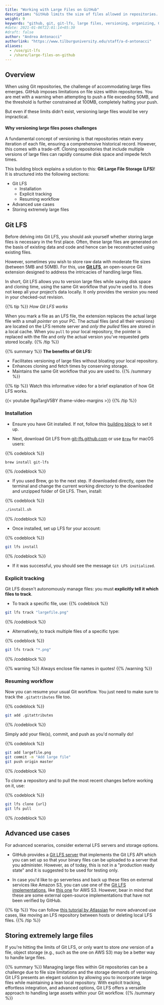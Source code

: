```yaml
---
title: "Working with Large Files on GitHub"
description: "GitHub limits the size of files allowed in repositories. Use Git LFS and upload large files to GitHub. Follow how to install, set up, and use Git LFS."
weight: 9
keywords: "github, git, git-lfs, large files, versioning, organizing, Git LFS, install, large, file, storage"
#date: 2021-01-06T22:01:14+05:30
#draft: false
author: "Andrea Antonacci"
authorlink: "https://www.tilburguniversity.edu/staff/a-d-antonacci"
aliases:
  - /use/git-lfs
  - /share/large-files-on-github
---
```


## Overview

When using Git repositories, the challenge of accommodating large files emerges. GitHub imposes limitations on file sizes within repositories. You are met with a warning when attempting to push a file exceeding 50MB, and the threshold is further constrained at 100MB, completely halting your push.

But even if these limits didn't exist, versioning large files would be very impractical. 

#### Why versioning large files poses challenges

A fundamental concept of versioning is that repositories retain every iteration of each file, ensuring a comprehensive historical record. However, this comes with a trade-off. Cloning repositories that include multiple versions of large files can rapidly consume disk space and impede fetch times. 

This building block explains a solution to this: **Git Large File Storage (LFS)**! 
It is structured into the following sections:
- Git LFS
  - Installation
  - Explicit tracking
  - Resuming workflow
- Advanced use cases
- Storing extremely large files

## Git LFS

Before delving into Git LFS, you should ask yourself whether storing large files is necessary in the first place. Often, these large files are generated on the basis of existing data and code and hence can be reconstructed using existing files.

However, sometimes you wish to store raw data with moderate file sizes (between 5MB and 50MB). For this, use **[Git LFS](https://git-lfs.github.com)**, an open-source Git extension designed to address the intricacies of handling large files. 

In short, Git LFS allows you to version large files while saving disk space and cloning time, using the same Git workflow that you’re used to. It does not keep all your project’s data locally. It only provides the version you need in your checked-out revision.

{{% tip %}}
*How Git LFS works*

When you mark a file as an LFS file, the extension replaces the actual large file with a small *pointer* on your PC. The actual files (and all their versions) are located on the LFS remote server and *only the pulled* files are stored in a local cache. When you `pull` to your local repository, the pointer is replaced with the file and only the actual version you've requested gets stored locally.
{{% /tip %}}

{{% summary %}}
**The benefits of Git LFS:**

- Facilitates versioning of large files without bloating your local repository.
- Enhances cloning and fetch times by conserving storage.
- Maintains the same Git workflow that you are used to.
{{% /summary %}}

{{% tip %}}
Watch this informative video for a brief explanation of how Git LFS works.

{{< youtube 9gaTargV5BY iframe-video-margins >}}
{{% /tip %}}


### Installation 

- Ensure you have Git installed. If not, follow this [building block](/building-blocks/configure-your-computer/statistics-and-computation/git/) to set it up. 

- Next, download Git LFS from [git-lfs.github.com](https://git-lfs.github.com) or use [`Brew`](/building-blocks/configure-your-computer/automation-and-workflows/commandline/#mac-users) for macOS users:

{{% codeblock %}}
```bash
brew install git-lfs
```
{{% /codeblock %}}

- If you used Brew, go to the next step. If downloaded directly, open the terminal and change the current working directory to the downloaded and unzipped folder of Git LFS. Then, install:

{{% codeblock %}}
``` bash
./install.sh
```
{{% /codeblock %}}

- Once installed, set up LFS for your account:

{{% codeblock %}}
``` bash
git lfs install
```
{{% /codeblock %}}

- If it was successful, you should see the message ```Git LFS initialized```.

### Explicit tracking

Git LFS doesn't autonomously manage files: you must **explicitly tell it which files to track**.

- To track a specific file, use:
{{% codeblock %}}
``` bash
git lfs track "largefile.png"
```
{{% /codeblock %}}

- Alternatively, to track multiple files of a specific type: 

{{% codeblock %}}
``` bash
git lfs track "*.png"
```
{{% /codeblock %}}

{{% warning %}}
Always enclose file names in quotes!
{{% /warning %}}

### Resuming workflow

Now you can resume your usual Git workflow. You just need to make sure to track the `.gitattributes` file too.

{{% codeblock %}}
``` bash
git add .gitattributes
```
{{% /codeblock %}}

Simply add your file(s), commit, and push as you'd normally do!

{{% codeblock %}}
``` bash
git add largefile.png
git commit -m "Add large file"
git push origin master
```
{{% /codeblock %}}

To clone a repository and to pull the most recent changes before working on it, use:

{{% codeblock %}}
``` bash
git lfs clone {url}
git lfs pull
```
{{% /codeblock %}}

## Advanced use cases

For advanced scenarios, consider external LFS servers and storage options. 

- GitHub provides a [Git LFS server](https://github.com/git-lfs/lfs-test-server) that implements the Git LFS API which you can set up so that your binary files can be uploaded to a server that you administer. However, as of today, this is not in a "production ready state" and it is suggested to be used for testing only.

- In case you'd like to go serverless and back up these files on external services like Amazon S3, you can use one of the [Git LFS implementations](https://github.com/git-lfs/git-lfs/wiki/Implementations), like [this one](https://github.com/meltingice/git-lfs-s3) for AWS S3. However, bear in mind that these are some external open-source implementations that have not been verified by GitHub.

{{% tip %}}
You can follow [this tutorial by Atlassian](https://www.atlassian.com/git/tutorials/git-lfs) for more advanced use cases, like moving an LFS repository between hosts or deleting local LFS files.
{{% /tip %}}


## Storing extremely large files

If you're hitting the limits of Git LFS, or only want to store *one* version of a file, object storage (e.g., such as the one on AWS S3) may be a better way to handle large files.

{{% summary %}}
Managing large files within Git repositories can be a challenge due to file size limitations and the storage demands of versioning. Git LFS presents an elegant solution by allowing you to incorporate large files while maintaining a lean local repository. With explicit tracking, effortless integration, and advanced options, Git LFS offers a versatile approach to handling large assets within your Git workflow.
{{% /summary %}}

